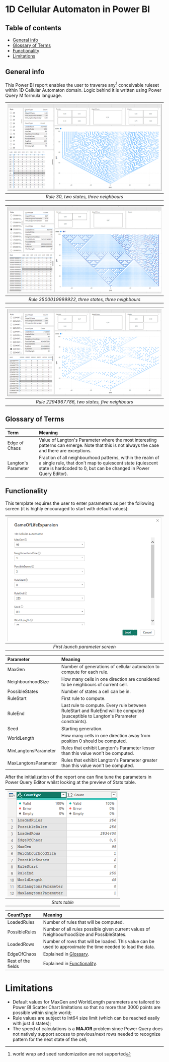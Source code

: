 # 1D Cellular Automaton in Power BI

## Table of contents
* [General info](#general-info)
* [Glossary of Terms](#glossary-of-terms)
* [Functionality](#functionality)
* [Limitations](#limitations)

## General info

This Power BI report enables the user to traverse any[^1] conceivable ruleset within 1D Cellular Automaton domain. Logic behind it is written using Power Query M formula language.  


| <img src="README/rule30.png" /> | 
|:--:| 
| *Rule 30, two states, three neighbours* |

| <img src="README/threestate.png" /> | 
|:--:| 
| *Rule 3500019999922, three states, three neighbours* |

| <img src="README/fiveneighbours.png" /> | 
|:--:| 
| *Rule 2294967786, two states, five neighbours* |

## Glossary of Terms

| Term | Meaning |
|:-----|:--------|
| Edge of Chaos | Value of Langton's Parameter where the most interesting patterns can emerge. Note that this is not always the case and there are  exceptions. |
| Langton's Parameter | Fraction of all neighbourhood patterns, within the realm of a single rule, that don't map to quiescent state (quiescent state is hardcoded to 0, but can be changed in Power Query Editor).|



## Functionality

This template requires the user to enter parameters as per the following screen (it is highly encouraged to start with default values):

| <img src="README/parameters.png" /> | 
|:--:| 
| *First launch parameter screen* |

| Parameter | Meaning |
|:----------|:--------|
| MaxGen    | Number of generations of cellular automaton to compute for each rule. |
| NeighbourhoodSize | How many cells in one direction are considered to be neighbours of current cell. |
| PossibleStates | Number of states a cell can be in. | 
| RuleStart | First rule to compute. |
| RuleEnd   | Last rule to compute. Every rule between RuleStart and RuleEnd will be computed (susceptible to Langton's Parameter constraints). |
| Seed | Starting generation. |
| WorldLength | How many cells in one direction away from position 0 should be computed. |
| MinLangtonsParameter | Rules that exhibit Langton's Parameter lesser than this value won't be computed. |
| MaxLangtonsParameter | Rules that exhibit Langton's Parameter greater than this value won't be computed. |

After the initialization of the report one can fine tune the parameters in Power Query Editor whilst looking at the preview of Stats table. 


| <img src="README/stats.png" /> | 
|:--:| 
| *Stats table* |

| CountType | Meaning |
|:----------|:--------|
| LoadedRules | Number of rules that will be computed.|
| PossibleRules | Number of all rules possible given current values of NeighbourhoodSize and PossibleStates. |
| LoadedRows | Number of rows that will be loaded. This value can be used to approximate the time needed to load the data. |
| EdgeOfChaos | Explained in [Glossary](#glossary-of-terms). |
| Rest of the fields | Explained in [Functionality](#functionality). |

# Limitations

* Default values for MaxGen and WorldLength parameters are tailored to Power BI Scatter Chart limitations so that no more than 3000 points are possible within single world;
* Rule values are subject to Int64 size limit (which can be reached easily with just 4 states);
* The speed of calculations is a **MAJOR** problem since Power Query does not natively support access to previous/next rows needed to recognize pattern for the next state of the cell;

[^1]: world wrap and seed randomization are not supported
